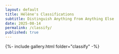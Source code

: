 ```yaml
---
layout: default
title: Hélène's Classifications
subtitle: Distinguish Anything From Anything Else
date: 2025-08-14
permalink: /classify/
published: true
---
```


{%- include gallery.html folder="classify" -%}
